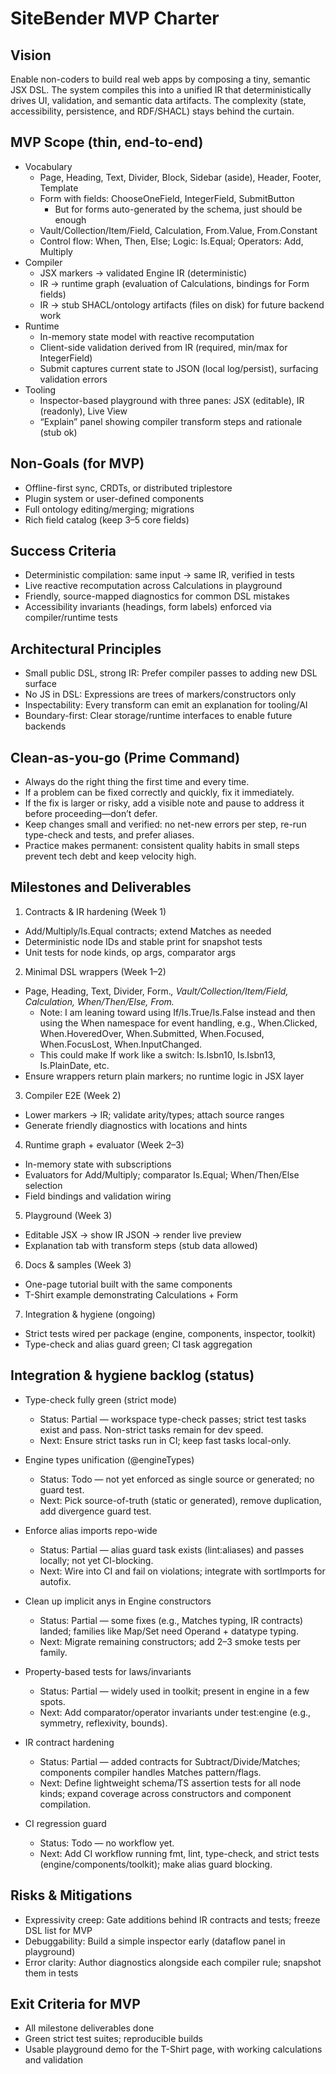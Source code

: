 # SiteBender MVP Charter

## Vision
Enable non-coders to build real web apps by composing a tiny, semantic JSX DSL. The system compiles this into a unified IR that deterministically drives UI, validation, and semantic data artifacts. The complexity (state, accessibility, persistence, and RDF/SHACL) stays behind the curtain.

## MVP Scope (thin, end-to-end)

- Vocabulary
  - Page, Heading, Text, Divider, Block, Sidebar (aside), Header, Footer, Template
  - Form with fields: ChooseOneField, IntegerField, SubmitButton
    - But for forms auto-generated by the schema, just <Field name="size" /> should be enough
  - Vault/Collection/Item/Field, Calculation, From.Value, From.Constant
  - Control flow: When, Then, Else; Logic: Is.Equal; Operators: Add, Multiply
- Compiler
  - JSX markers → validated Engine IR (deterministic)
  - IR → runtime graph (evaluation of Calculations, bindings for Form fields)
  - IR → stub SHACL/ontology artifacts (files on disk) for future backend work
- Runtime
  - In-memory state model with reactive recomputation
  - Client-side validation derived from IR (required, min/max for IntegerField)
  - Submit captures current state to JSON (local log/persist), surfacing validation errors
- Tooling
  - Inspector-based playground with three panes: JSX (editable), IR (readonly), Live View
  - “Explain” panel showing compiler transform steps and rationale (stub ok)

## Non-Goals (for MVP)

- Offline-first sync, CRDTs, or distributed triplestore
- Plugin system or user-defined components
- Full ontology editing/merging; migrations
- Rich field catalog (keep 3–5 core fields)

## Success Criteria

- Deterministic compilation: same input → same IR, verified in tests
- Live reactive recomputation across Calculations in playground
- Friendly, source-mapped diagnostics for common DSL mistakes
- Accessibility invariants (headings, form labels) enforced via compiler/runtime tests

## Architectural Principles

- Small public DSL, strong IR: Prefer compiler passes to adding new DSL surface
- No JS in DSL: Expressions are trees of markers/constructors only
- Inspectability: Every transform can emit an explanation for tooling/AI
- Boundary-first: Clear storage/runtime interfaces to enable future backends

## Clean-as-you-go (Prime Command)

- Always do the right thing the first time and every time.
- If a problem can be fixed correctly and quickly, fix it immediately.
- If the fix is larger or risky, add a visible note and pause to address it before proceeding—don’t defer.
- Keep changes small and verified: no net-new errors per step, re-run type-check and tests, and prefer aliases.
- Practice makes permanent: consistent quality habits in small steps prevent tech debt and keep velocity high.

## Milestones and Deliverables

1) Contracts & IR hardening (Week 1)
- Add/Multiply/Is.Equal contracts; extend Matches as needed
- Deterministic node IDs and stable print for snapshot tests
- Unit tests for node kinds, op args, comparator args

2) Minimal DSL wrappers (Week 1–2)
- Page, Heading, Text, Divider, Form.*, Vault/Collection/Item/Field, Calculation, When/Then/Else, From.*
  - Note: I am leaning toward using If/Is.True/Is.False instead and then using the When namespace for event handling, e.g., When.Clicked, When.HoveredOver, When.Submitted, When.Focused, When.FocusLost, When.InputChanged.
  - This could make If work like a switch: Is.Isbn10, Is.Isbn13, Is.PlainDate, etc.
- Ensure wrappers return plain markers; no runtime logic in JSX layer

3) Compiler E2E (Week 2)
- Lower markers → IR; validate arity/types; attach source ranges
- Generate friendly diagnostics with locations and hints

4) Runtime graph + evaluator (Week 2–3)
- In-memory state with subscriptions
- Evaluators for Add/Multiply; comparator Is.Equal; When/Then/Else selection
- Field bindings and validation wiring

5) Playground (Week 3)
- Editable JSX → show IR JSON → render live preview
- Explanation tab with transform steps (stub data allowed)

6) Docs & samples (Week 3)
- One-page tutorial built with the same components
- T-Shirt example demonstrating Calculations + Form

7) Integration & hygiene (ongoing)
- Strict tests wired per package (engine, components, inspector, toolkit)
- Type-check and alias guard green; CI task aggregation

## Integration & hygiene backlog (status)

- Type-check fully green (strict mode)
  - Status: Partial — workspace type-check passes; strict test tasks exist and pass. Non-strict tasks remain for dev speed.
  - Next: Ensure strict tasks run in CI; keep fast tasks local-only.

- Engine types unification (@engineTypes)
  - Status: Todo — not yet enforced as single source or generated; no guard test.
  - Next: Pick source-of-truth (static or generated), remove duplication, add divergence guard test.

- Enforce alias imports repo-wide
  - Status: Partial — alias guard task exists (lint:aliases) and passes locally; not yet CI-blocking.
  - Next: Wire into CI and fail on violations; integrate with sortImports for autofix.

- Clean up implicit anys in Engine constructors
  - Status: Partial — some fixes (e.g., Matches typing, IR contracts) landed; families like Map/Set need Operand + datatype typing.
  - Next: Migrate remaining constructors; add 2–3 smoke tests per family.

- Property-based tests for laws/invariants
  - Status: Partial — widely used in toolkit; present in engine in a few spots.
  - Next: Add comparator/operator invariants under test:engine (e.g., symmetry, reflexivity, bounds).

- IR contract hardening
  - Status: Partial — added contracts for Subtract/Divide/Matches; components compiler handles Matches pattern/flags.
  - Next: Define lightweight schema/TS assertion tests for all node kinds; expand coverage across constructors and component compilation.

- CI regression guard
  - Status: Todo — no workflow yet.
  - Next: Add CI workflow running fmt, lint, type-check, and strict tests (engine/components/toolkit); make alias guard blocking.

## Risks & Mitigations

- Expressivity creep: Gate additions behind IR contracts and tests; freeze DSL list for MVP
- Debuggability: Build a simple inspector early (dataflow panel in playground)
- Error clarity: Author diagnostics alongside each compiler rule; snapshot them in tests

## Exit Criteria for MVP

- All milestone deliverables done
- Green strict test suites; reproducible builds
- Usable playground demo for the T-Shirt page, with working calculations and validation
